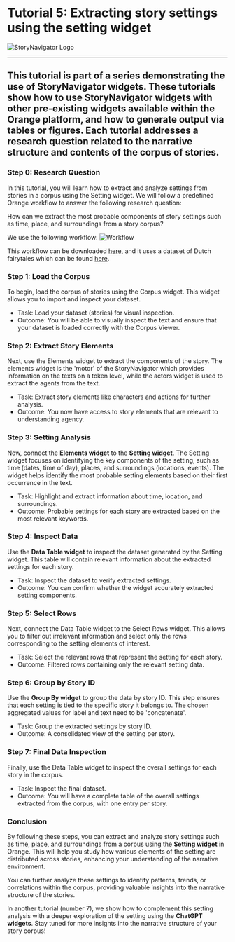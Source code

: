 # Tutorial 5: Extracting story settings using the setting widget

![StoryNavigator Logo](../../doc/widgets/images/storynavigator_logo_small.png)

---
This tutorial is part of a series demonstrating the use of StoryNavigator widgets. These tutorials show how to use StoryNavigator widgets with other pre-existing widgets available within the Orange platform, and how to generate output via tables or figures. Each tutorial addresses a research question related to the narrative structure and contents of the corpus of stories.
---

### Step 0: Research Question
In this tutorial, you will learn how to extract and analyze settings from stories in a corpus using the Setting widget. We will follow a predefined Orange workflow to answer the following research question:

How can we extract the most probable components of story settings such as time, place, and surroundings from a story corpus?

We use the following workflow:
![Workflow](../../doc/widgets/images/setting_widget.png)

This workflow can be downloaded [here](../../doc/widgets/workflows/), and it uses a dataset of Dutch fairytales which can be found [here](../../doc/widgets/fairytales/).

### Step 1: Load the Corpus
To begin, load the corpus of stories using the Corpus widget. This widget allows you to import and inspect your dataset.

- Task: Load your dataset (stories) for visual inspection.
- Outcome: You will be able to visually inspect the text and ensure that your dataset is loaded correctly with the Corpus Viewer.

### Step 2: Extract Story Elements
Next, use the Elements widget to extract the components of the story. The elements widget is the 'motor' of the StoryNavigator which provides information on the texts on a token level, while the actors widget is used to extract the agents from the text.

- Task: Extract story elements like characters and actions for further analysis.
- Outcome: You now have access to story elements that are relevant to understanding agency.

### Step 3: Setting Analysis
Now, connect the **Elements widget** to the **Setting widget**. The Setting widget focuses on identifying the key components of the setting, such as time (dates, time of day), places, and surroundings (locations, events). The widget helps identify the most probable setting elements based on their first occurrence in the text.

- Task: Highlight and extract information about time, location, and surroundings.
- Outcome: Probable settings for each story are extracted based on the most relevant keywords.

### Step 4: Inspect Data
Use the **Data Table widget** to inspect the dataset generated by the Setting widget. This table will contain relevant information about the extracted settings for each story.

- Task: Inspect the dataset to verify extracted settings.
- Outcome: You can confirm whether the widget accurately extracted setting components.

### Step 5: Select Rows
Next, connect the Data Table widget to the Select Rows widget. This allows you to filter out irrelevant information and select only the rows corresponding to the setting elements of interest.

- Task: Select the relevant rows that represent the setting for each story.
- Outcome: Filtered rows containing only the relevant setting data.

### Step 6: Group by Story ID
Use the **Group By widget** to group the data by story ID. This step ensures that each setting is tied to the specific story it belongs to. The chosen aggregated values for label and text need to be 'concatenate'.

- Task: Group the extracted settings by story ID.
- Outcome: A consolidated view of the setting per story.

### Step 7: Final Data Inspection
Finally, use the Data Table widget to inspect the overall settings for each story in the corpus.

- Task: Inspect the final dataset.
- Outcome: You will have a complete table of the overall settings extracted from the corpus, with one entry per story.

### Conclusion
By following these steps, you can extract and analyze story settings such as time, place, and surroundings from a corpus using the **Setting widget** in Orange. This will help you study how various elements of the setting are distributed across stories, enhancing your understanding of the narrative environment. 

You can further analyze these settings to identify patterns, trends, or correlations within the corpus, providing valuable insights into the narrative structure of the stories.

In another tutorial (number 7), we show how to complement this setting analysis with a deeper exploration of the setting using the **ChatGPT widgets**. Stay tuned for more insights into the narrative structure of your story corpus! 